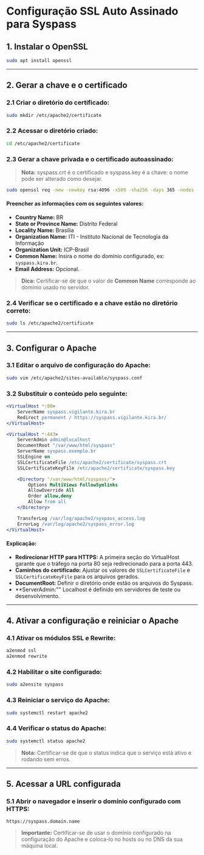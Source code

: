 # Configuração SSL Auto Assinado para Syspass

## 1. Instalar o OpenSSL

```bash
sudo apt install openssl
```

---

## 2. Gerar a chave e o certificado

### 2.1 Criar o diretório do certificado:

```bash
sudo mkdir /etc/apache2/certificate
```

### 2.2 Acessar o diretório criado:

```bash
cd /etc/apache2/certificate
```

### 2.3 Gerar a chave privada e o certificado autoassinado:

> **Nota:** syspass.crt é o certificado e syspass.key é a chave: o nome pode ser alterado como desejar.

```bash
sudo openssl req -new -newkey rsa:4096 -x509 -sha256 -days 365 -nodes -out syspass.crt -keyout syspass.key
```

#### Preencher as informações com os seguintes valores:

- **Country Name:** BR
- **State or Province Name:** Distrito Federal
- **Locality Name:** Brasília
- **Organization Name:** ITI - Instituto Nacional de Tecnologia da Informação
- **Organization Unit:** ICP-Brasil
- **Common Name:** Insira o nome do domínio configurado, ex: `syspass.kira.br`.
- **Email Address:** Opcional.

> **Dica:** Certificar-se de que o valor de **Common Name** corresponde ao domínio usado no servidor.

### 2.4 Verificar se o certificado e a chave estão no diretório correto:

```bash
sudo ls /etc/apache2/certificate
```

---

## 3. Configurar o Apache

### 3.1 Editar o arquivo de configuração do Apache:

```bash
sudo vim /etc/apache2/sites-available/syspass.conf
```

### 3.2 Substituir o conteúdo pelo seguinte:

```apache
<VirtualHost *:80>
    ServerName syspass.vigilante.kira.br
    Redirect permanent / https://syspass.vigilante.kira.br/
</VirtualHost>

<VirtualHost *:443>
    ServerAdmin admin@localhost
    DocumentRoot "/var/www/html/syspass"
    ServerName syspass.exemplo.br
    SSLEngine on
    SSLCertificateFile /etc/apache2/certificate/syspass.crt
    SSLCertificateKeyFile /etc/apache2/certificate/syspass.key

    <Directory "/var/www/html/syspass/">
        Options MultiViews FollowSymlinks
        AllowOverride All
        Order allow,deny
        Allow from all
    </Directory>

    TransferLog /var/log/apache2/syspass_access.log
    ErrorLog /var/log/apache2/syspass_error.log
</VirtualHost>
```

#### Explicação:

- **Redirecionar HTTP para HTTPS:** A primeira seção do VirtualHost garante que o tráfego na porta 80 seja redirecionado para a porta 443.
- **Caminhos do certificado:** Ajustar os valores de `SSLCertificateFile` e `SSLCertificateKeyFile` para os arquivos gerados.
- **DocumentRoot:** Definir o diretório onde estão os arquivos do Syspass.
- **ServerAdmin:"" Localhost é definido em servidores de teste ou desenvolvimento.

---

## 4. Ativar a configuração e reiniciar o Apache

### 4.1 Ativar os módulos SSL e Rewrite:

```bash
a2enmod ssl
a2enmod rewrite
```

### 4.2 Habilitar o site configurado:

```bash
sudo a2ensite syspass
```

### 4.3 Reiniciar o serviço do Apache:

```bash
sudo systemctl restart apache2
```

### 4.4 Verificar o status do Apache:

```bash
sudo systemctl status apache2
```

> **Nota:** Certificar-se de que o status indica que o serviço está ativo e rodando sem erros.

---

## 5. Acessar a URL configurada

### 5.1 Abrir o navegador e inserir o domínio configurado com HTTPS:

```text
https://syspass.domain.name
```

> **Importante:** Certificar-se de usar o domínio configurado na configuração do Apache e coloca-lo no hosts ou no DNS da sua máquina local.
